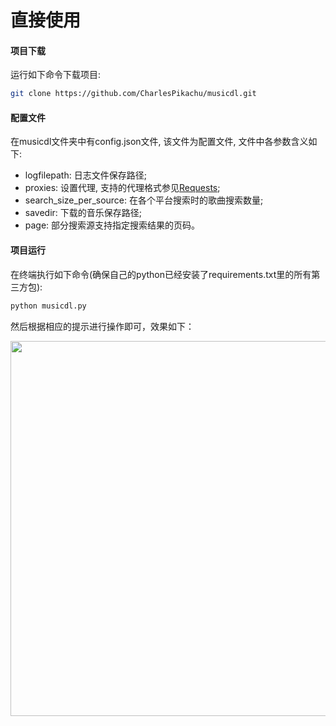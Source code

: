 # 直接使用


#### 项目下载

运行如下命令下载项目:

```sh
git clone https://github.com/CharlesPikachu/musicdl.git
```


#### 配置文件

在musicdl文件夹中有config.json文件, 该文件为配置文件, 文件中各参数含义如下:

- logfilepath: 日志文件保存路径;
- proxies: 设置代理, 支持的代理格式参见[Requests](https://requests.readthedocs.io/en/master/user/advanced/#proxies);
- search_size_per_source: 在各个平台搜索时的歌曲搜索数量;
- savedir: 下载的音乐保存路径;
- page: 部分搜索源支持指定搜索结果的页码。


#### 项目运行

在终端执行如下命令(确保自己的python已经安装了requirements.txt里的所有第三方包):

```sh
python musicdl.py
```

然后根据相应的提示进行操作即可，效果如下：

<div align="center">
  <img src="https://github.com/CharlesPikachu/musicdl/raw/master/docs/screenshot.gif" width="600"/>
</div>
<br />